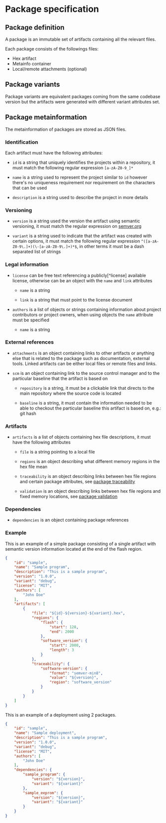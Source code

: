 # Package specification

## Package definition

A package is an immutable set of artifacts containing all the relevant files.

Each package consists of the followings files:

+ Hex artifact
+ Metainfo container
+ Local/remote attachments (optional)

## Package variants

Package variants are equivalent packages coming from the same codebase version
but the artifacts were generated with different variant attributes set.

## Package metainformation

The metainformation of packages are stored as JSON files.

### Identification

Each artifact must have the following attributes:

+ `id` is a string that uniquely identifies the projects within a repository, it
must match the following regular expression `[a-zA-Z0-9_]*`

+ `name` is a string used to represent the project similar to `id` however
there's no uniqueness requirement nor requirement on the characters that can be
used

+ `description` is a string used to describe the project in more details

### Versioning

+ `version` is a string used the version the artifact using semantic versioning,
it must match the regular expression on
[semver.org](https://semver.org/#is-there-a-suggested-regular-expression-regex-to-check-a-semver-string)

+ `variant` is a string used to indicate that the artifact was created with
certain options, it must match the following regular expression
`^([a-zA-Z0-9\.]+)(\-[a-zA-Z0-9\.]+)*$`, in other terms it must be a dash
separated list of strings

### Legal information

+ `license` can be free text referencing a publicly[^license] available license, otherwise
can be an object with the `name` and `link` attributes

  + `name` is a string

  + `link` is a string that must point to the license document

+ `authors` is a list of objects or strings containing information about
project contributors or project owners, when using objects the `name` attribute
must be specified

  + `name` is a string

### External references

+ `attachments` is an object containing links to other artifacts or anything
else that is related to the package such as documentation, external tools.
Linked artifacts can be either local files or remote files and links.

+ `scm` is an object containing link to the source control manager and to the
particular baseline that the artifact is based on

  + `repository` is a string, it must be a clickable link that directs to the
  main repository where the source code is located

  + `baseline` is a string, it must contain the information needed to be able
  to checkout the particular baseline this artifact is based on, e.g.: git hash

### Artifacts

+ `artifacts` is a list of objects containing hex file descriptions, it must
  have the following attributes

  + `file` is a string pointing to a local file

  + `regions` is an object describing what different memory regions in the hex
  file mean

  + `traceability` is an object describing links between hex file regions and
  certain package attributes, see [package traceability](package-traceability.md)

  + `validation` is an object describing links between hex file regions and
  fixed memory locations, see [package validation](package-validation.md)

### Dependencies

+ `dependencies` is an object containing package references

### Example

This is an example of a simple package consisting of a single artifact with
semantic version information located at the end of the flash region.

```json
{
    "id": "sample",
    "name": "Sample program",
    "description": "This is a sample program",
    "version": "1.0.0",
    "variant": "debug",
    "license": "MIT",
    "authors": [
        "John Doe"
    ],
    "artifacts": [
        {
            "file": "${id}-${version}-${variant}.hex",
            "regions": {
                "flash": {
                    "start": 128,
                    "end": 2000
                },
                "software_version": {
                    "start": 2000,
                    "length": 3
                }
            },
            "traceability": {
                "software-version": {
                    "format": "semver-min8",
                    "value": "${version}",
                    "region": "software_version"
                }
            }
        }
    ]
}
```

This is an example of a deployment using 2 packages.

```json
{
    "id": "sample",
    "name": "Sample deployment",
    "description": "This is a sample program",
    "version": "1.0.0",
    "variant": "debug",
    "license": "MIT",
    "authors": [
        "John Doe"
    ],
    "dependencies": {
        "sample_program": {
            "version": "${version}",
            "variant": "${variant}"
        },
        "sample_eeprom": {
            "version": "${version}",
            "variant": "${variant}"
        }
    }
}
```
